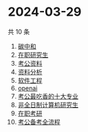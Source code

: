 # 2024-03-29

共 10 条

<!-- BEGIN ZHIHUSEARCH -->
<!-- 最后更新时间 Fri Mar 29 2024 10:15:36 GMT+0800 (China Standard Time) -->
1. [碳中和](https://www.zhihu.com/search?q=碳中和)
1. [在职研究生](https://www.zhihu.com/search?q=在职研究生)
1. [考公资料](https://www.zhihu.com/search?q=考公资料)
1. [资料分析](https://www.zhihu.com/search?q=资料分析)
1. [软件工程](https://www.zhihu.com/search?q=软件工程)
1. [openai](https://www.zhihu.com/search?q=openai)
1. [考公最吃香的十大专业](https://www.zhihu.com/search?q=考公最吃香的十大专业)
1. [非全日制计算机研究生](https://www.zhihu.com/search?q=非全日制计算机研究生)
1. [在职考研](https://www.zhihu.com/search?q=在职考研)
1. [考公备考全流程](https://www.zhihu.com/search?q=考公备考全流程)
<!-- END ZHIHUSEARCH -->
